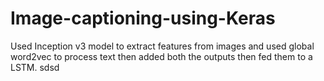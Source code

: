 # Image-captioning-using-Keras
Used Inception v3 model to extract features from images and used global word2vec to process text then added both the outputs then fed them to a LSTM.
<ls>sdsd</ls>
